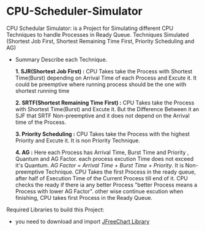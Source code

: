 # CPU-Scheduler-Simulator
CPU Schedular Simulator: is a Project for Simulating different CPU Techniques to handle Processes in Ready Queue. Techniques Simulated (Shortest Job First, Shortest Remaining Time First, Priority Scheduling and AG)

- Summary Describe each Technique.

  **1. SJR(Shortest Job First) :** CPU Takes take the Process with Shortest Time(Burst) depending on Arrival Time of each Process and Excute it. It could be preemptive where running process should be the one with shortest running time

  **2. SRTF(Shortest Remaining Time First) :** CPU Takes take the Process with Shortest Time(Burst) and Excute it. But the Difference Between it an SJF that SRTF Non-preemptive and it does not depend on the Arrival time of the Process.

  **3. Priority Scheduling :** CPU Takes take the Process with the highest Priority and Excute it. It is non Priority Technique.

  **4. AG :** Here each Process has Arrival Time, Burst Time and Priority , Quantum and AG Factor. each process excution Time does not exceed it's Quantum. _AG Factor = Arrival Time + Burst Time + Priority_. It is Non-preemptive Technique. CPU Takes the first Process in the ready queue, after half of Execution Time of the Current Process till end of it. CPU checks the ready if there ia any better Process "better Process means a Process with lower AG Factor". other wise continue excution when finishing, CPU takes first Process in the Ready Queue.

Required Libraries to build this Project:

- you need to download and import [JFreeChart Library](http://www.jfree.org/jfreechart/)
